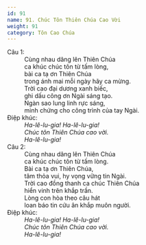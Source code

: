 ```yaml
---
id: 91
name: 91. Chúc Tôn Thiên Chúa Cao Vời
weight: 91
category: Tôn Cao Chúa
---
```

<dl><dt>Câu 1:</dt><dd data-verse="1">Cùng nhau dâng lên Thiên Chúa <br/>ca khúc chúc tôn từ tấm lòng, <br/>bài ca tạ ơn Thiên Chúa <br/>trong ánh mai mỗi ngày hãy ca mừng. <br/>Trời cao đại dương xanh biếc, <br/>ghi dấu công ơn Ngài sáng tạo. <br/>Ngàn sao lung linh rực sáng, <br/>minh chứng cho công trình của tay Ngài. </dd><dt>Điệp khúc:</dt><dd data-chorus="1"><em>Ha-lê-lu-gia! Ha-lê-lu-gia! <br/>Chúc tôn Thiên Chúa cao vời. <br/>Ha-lê-lu-gia! </em></dd><dt>Câu 2:</dt><dd data-verse="2">Cùng nhau dâng lên Thiên Chúa <br/>ca khúc chúc tôn từ tấm lòng. <br/>Bài ca tạ ơn Thiên Chúa, <br/>tâm thỏa vui, hy vọng vững tin Ngài. <br/>Trời cao đồng thanh ca chúc Thiên Chúa <br/>hiển vinh trên khắp trần. <br/>Lòng con hòa theo câu hát <br/>loan báo tin cứu ân khắp muôn người. </dd><dt>Điệp khúc:</dt><dd data-chorus="1"><em>Ha-lê-lu-gia! Ha-lê-lu-gia! <br/>Chúc tôn Thiên Chúa cao vời. <br/>Ha-lê-lu-gia! </em></dd></dl>
